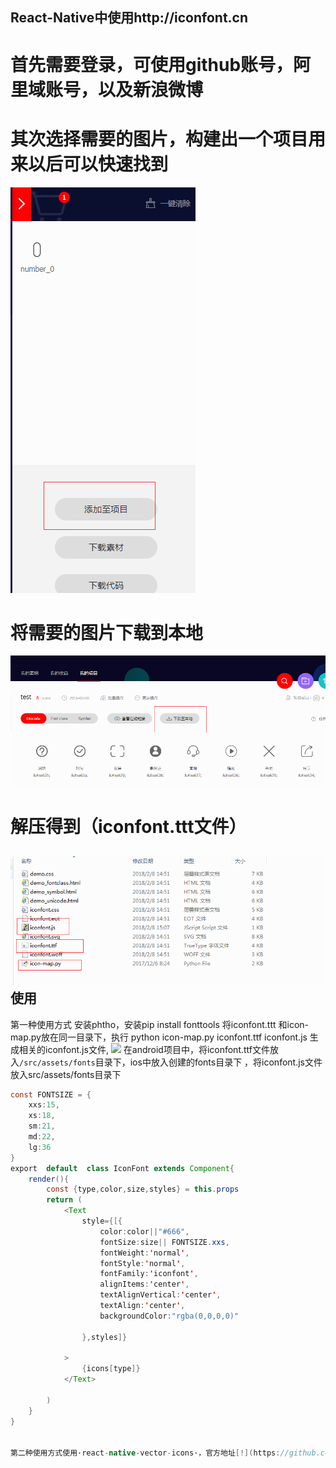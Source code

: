 React-Native中使用http://iconfont.cn
------------------------------------
# 首先需要登录，可使用github账号，阿里域账号，以及新浪微博
# 其次选择需要的图片，构建出一个项目用来以后可以快速找到
![](https://github.com/tailanx/IconSample/blob/master/image/icon1.png)
# 将需要的图片下载到本地
![](https://github.com/tailanx/IconSample/blob/master/image/icon2.png)
# 解压得到（iconfont.ttt文件）
![](https://github.com/tailanx/IconSample/blob/master/image/icon3.png)
使用
--------------------------------------
第一种使用方式
安装phtho，安装pip install fonttools
将iconfont.ttt 和icon-map.py放在同一目录下，执行 python icon-map.py iconfont.ttf iconfont.js 生成相关的iconfont.js文件,
![](https://github.com/tailanx/IconSample/blob/master/image/icon4.png)
在android项目中，将iconfont.ttf文件放入`/src/assets/fonts`目录下，ios中放入创建的fonts目录下 ，将iconfont.js文件放入src/assets/fonts目录下
```java
const FONTSIZE = {
    xxs:15,
    xs:18,
    sm:21,
    md:22,
    lg:36
}
export  default  class IconFont extends Component{
    render(){
        const {type,color,size,styles} = this.props
        return (
            <Text
                style={[{
                    color:color||"#666",
                    fontSize:size|| FONTSIZE.xxs,
                    fontWeight:'normal',
                    fontStyle:'normal',
                    fontFamily:'iconfont',
                    alignItems:'center',
                    textAlignVertical:'center',
                    textAlign:'center',
                    backgroundColor:"rgba(0,0,0,0)"

                },styles]}

            >
                {icons[type]}
            </Text>

        )
    }
}


第二种使用方式使用·react-native-vector-icons·，官方地址[!](https://github.com/oblador/react-native-vector-icons)



